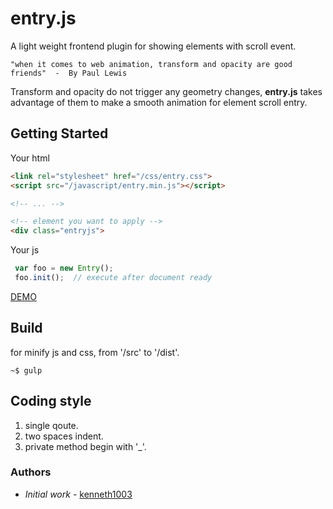 # entry.js
A light weight frontend plugin for showing elements with scroll event. 
```
"when it comes to web animation, transform and opacity are good friends"  -  By Paul Lewis 
```
Transform and opacity do not trigger any geometry changes, **entry.js** takes advantage of them to make a smooth animation for element scroll entry.

## Getting Started
Your html
```html
<link rel="stylesheet" href="/css/entry.css">
<script src="/javascript/entry.min.js"></script>

<!-- ... -->

<!-- element you want to apply -->
<div class="entryjs">
```
Your js
```js
 var foo = new Entry();
 foo.init();  // execute after document ready
```

[DEMO](https://github.com/kenneth1003)

## Build
for minify js and css, from '/src' to '/dist'.
```
~$ gulp
```

## Coding style

1. single qoute.
2. two spaces indent.
3. private method begin with '_'.

### Authors

- *Initial work* - [kenneth1003](https://github.com/kenneth1003)


